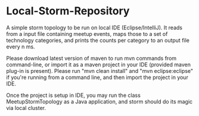 Local-Storm-Repository
======================

A simple storm topology to be run on local IDE (Eclipse/IntelliJ). It reads from a input file containing meetup events, maps those to a set of technology categories, and prints the counts per category to an output file every n ms.

Please download latest version of maven to run mvn commands from command-line, or import it as a maven project in your IDE (provided maven plug-in is present). Please run "mvn clean install" and "mvn eclipse:eclipse" if you're running from a command line, and then import the project in your IDE.

Once the project is setup in IDE, you may run the class MeetupStormTopology as a Java application, and storm should do its magic via local cluster.
